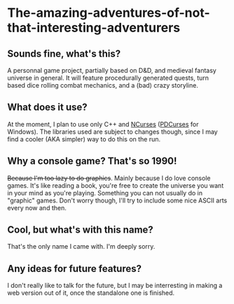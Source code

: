 # The-amazing-adventures-of-not-that-interesting-adventurers


## Sounds fine, what's this?

A personnal game project, partially based on D&D, and medieval fantasy universe in general.
It will feature procedurally generated quests, turn based dice rolling combat mechanics, and a (bad) crazy storyline.


## What does it use?

At the moment, I plan to use only C++ and [NCurses](https://www.gnu.org/software/ncurses/) ([PDCurses](http://pdcurses.sourceforge.net/) for Windows).
The libraries used are subject to changes though, since I may find a cooler (AKA simpler) way to do this on the run.


## Why a console game? That's so 1990!

~~Because I'm too lazy to do graphics~~. Mainly because I do love console games. It's like reading a book, you're free to create the universe you want in your mind as you're playing.
Something you can not usually do in "graphic" games.
Don't worry though, I'll try to include some nice ASCII arts every now and then.


## Cool, but what's with this name?

That's the only name I came with. I'm deeply sorry.


## Any ideas for future features?

I don't really like to talk for the future, but I may be interresting in making a web version out of it, once the standalone one is finished.